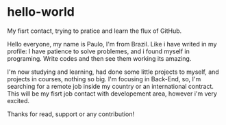 # hello-world
My fisrt contact, trying to pratice and learn the flux of GitHub.

Hello everyone, my name is Paulo, I'm from Brazil. Like i have writed in my profile: I have patience to solve problemes, and i found myself in programing. Write codes and then see them working its amazing.

I'm now studying and learning, had done some little projects to myself, and projects in courses, nothing so big. I'm focusing in Back-End, so, I'm searching for a remote job inside my country or an international contract. This will be my fisrt job contact with developement area, however i'm very excited.

Thanks for read, support or any contribution!

